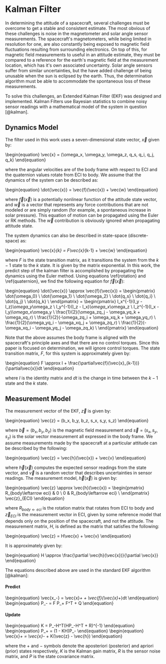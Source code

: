 
# Kalman Filter

In determining the attitude of a spacecraft, several challenges must be overcome to get a stable and consistent estimate. The most obvious of these challenges is noise in the magnetometer and solar angle sensor measurements. The spacecraft's magnetometers, while being limited in resolution for one, are also constantly being exposed to magnetic field fluctuations resulting from surrounding electronics. On top of this, for magnetic field measurements to useful in an attitude estimate, they must be compared to a reference for the earth's magnetic field at the measurement location, which has it's own associated uncertainty. Solar angle sensors suffer from similar uncertainties, but the have added challenge of being unusable when the sun is eclipsed by the earth. Thus, the determination algorithm must be able to accommodate the spontaneous loss of these measurements.

To solve this challenges, an Extended Kalman Filter (EKF) was designed and implemented. Kalman Filters use Bayesian statistics to combine noisy sensor readings with a mathematical model of the system in question [@kalman].

## Dynamics Model

The filter used in this work uses a seven-dimensional state vector, $\vec{x}$ given by:

\begin{equation}
\vec{x} = (\omega_x, \omega_y, \omega_z, q_s, q_i, q_j, q_k)
\end{equation}

where the angular velocities are of the body frame with respect to ECI and the quaternion values rotate from ECI to body. We assume that the dynamics of the system can be described as:

\begin{equation}
\dot{\vec{x}} = \vec{f}(\vec{x}) + \vec{w}
\end{equation}

where $\vec{f}(\vec{x})$ is a potentially nonlinear function of the attitude state vector, and $\vec{w}$ is a vector that represents any force contributions that are not modeled or are simply random (for example, a spontaneous increase in solar pressure). This equation of motion can be propagated using the Euler or RK methods. The $\vec{w}$ contribution is obviously ignored when propagating attitude state.

The system dynamics can also be described in state-space (discrete-space) as:

\begin{equation}
\vec{x}_{k} = F\vec{x}_{k-1} + \vec{w}
\end{equation}

where $F$ is the state transition matrix, as it transitions the system from the $`k-1`$ state to the $`k`$ state. It is given by the matrix exponential. In this work, the predict step of the kalman filter is accomplished by propagating the dynamics using the Euler method. Using equations \ref{rotation} and \ref{quaternion}, we find the following equation for $\vec{f}(\vec{x})$:

\begin{equation}
\dot{\vec{x}} \approx \vec{f}(\vec{x}) = \begin{pmatrix}
            \dot{\omega_0} \\
            \dot{\omega_1} \\
            \dot{\omega_2} \\
            \dot{q_s} \\
            \dot{q_i} \\
            \dot{q_j} \\
            \dot{q_k} \\
         \end{pmatrix} = \begin{pmatrix}
                           I_x^{-1}(I_y - I_z)*\omega_y*\omega_z \\
                           I_y^{-1}(I_z - I_x)*\omega_x*\omega_z \\
                           I_z^{-1}(I_x - I_y)*\omega_x*\omega_y \\
                           \frac{1}{2}(\omega_zq_j - \omega_yq_k + \omega_xq_r) \\
                           \frac{1}{2}(-\omega_zq_i + \omega_xq_k + \omega_yq_r) \\
                           \frac{1}{2}(\omega_yq_i - \omega_xq_j + \omega_zq_r)  \\
                           \frac{1}{2}(-\omega_xq_i - \omega_yq_j - \omega_zq_k) \\
                        \end{pmatrix}
\end{equation}

Note that the above assumes the body frame is aligned with the spacecraft's principle axes and that there are no control torques. Since this paper is focused on determination, we will ignore control torques. The state transition matrix, $F$, for this system is approximately given by:

\begin{equation}
F \approx I + \frac{\partial\vec{f}(\vec{x}_{k-1})}{\partial\vec{x}}dt
\end{equation}

where $I$ is the identity matrix and $dt$ is the change in time between the $k-1$ state and the $k$ state.

## Measurement Model

The measurement vector of the EKF, $\vec{z}$ is given by:

\begin{equation}
\vec{z} = (b_x, b_y, b_z, s_x, s_y, s_z)
\end{equation}

where $\vec{b} = (b_x, b_y, b_z)$ is the magnetic field measurement and $\vec{s} = (s_x, s_y, s_z)$ is the solar vector measurement all expressed in the body frame. We assume measurements made by the spacecraft at a particular attitude can be described by the following:

\begin{equation}
\vec{z} = \vec{h}(\vec{x}) + \vec{v}
\end{equation}

where $\vec{h}(\vec{x})$ computes the expected sensor readings from the state vector, and $\vec{v}$ is a random vector that describes uncertainties in sensor readings. The measurement model, $\vec{h}(\vec{x})$ is given by:

\begin{equation}
\vec{z} \approx \vec{h}(\vec{x}) = \begin{pmatrix}
R_{body\leftarrow eci} & 0 \\
0 & R_{body\leftarrow eci} \\
\end{pmatrix} \vec{z}_{ECI}
\end{equation}

where $R_{body\leftarrow eci}$ is the rotation matrix that rotates from ECI to body and $\vec{z}_{ECI}$ is the measurement vector in ECI, given by some reference model that depends only on the position of the spacecraft, and not the attitude. The measurement matrix, $H$, is defined as the matrix that satisfies the following:

\begin{equation}
\vec{z} = H\vec{x} + \vec{v}
\end{equation}

It is approximately given by:

\begin{equation}
H \approx \frac{\partial \vec{h}(\vec{x})}{\partial \vec{x}}
\end{equation}

The equations described above are used in the standard EKF algorithm [@kalman]:

#### Predict
\begin{equation}
\vec{x_-} = \vec{x}_+ + \vec{f}(\vec{x}_+)dt
\end{equation}
\begin{equation}
P_- = F P_+ F^T + Q
\end{equation}

#### Update

\begin{equation}
K = P_-H^T(HP_-H^T + R)^{-1}
\end{equation}
\begin{equation}
P_+ = (1 - KH)P_-
\end{equation}
\begin{equation}
\vec{x}_+ = \vec{x}_- + K(\vec{z} - \vec{h})
\end{equation}

where the $+$ and $-$ symbols denote the aposteriori (posterior) and apriori (prior) states respectively, $K$ is the Kalman gain matrix, $R$ is the sensor noise matrix, and $P$ is the state covariance matrix.